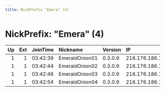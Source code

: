 ```yaml
---
title: NickPrefix "Emera" (4)
---
```


# NickPrefix: "Emera" (4)

|   Up |   Ext | JoinTime   | Nickname       | Version   | IP              | AS          | CC   |   ORp |   Dirp | OS    | Contact                |   eFamMembers |
|-----:|------:|:-----------|:---------------|:----------|:----------------|:------------|:-----|------:|-------:|:------|:-----------------------|--------------:|
|    1 |     1 | 03:42:39   | EmeraldOnion01 | 0.3.0.9   | 216.176.186.131 | Wowrack.com | us   |   443 |     80 | Linux | abuse@emeraldonion.org |             1 |
|    1 |     1 | 03:42:44   | EmeraldOnion02 | 0.3.0.9   | 216.176.186.132 | Wowrack.com | us   |   443 |     80 | Linux | abuse@emeraldonion.org |             1 |
|    1 |     1 | 03:42:48   | EmeraldOnion03 | 0.3.0.9   | 216.176.186.133 | Wowrack.com | us   |   443 |     80 | Linux | abuse@emeraldonion.org |             1 |
|    1 |     1 | 03:42:54   | EmeraldOnion04 | 0.3.0.9   | 216.176.186.134 | Wowrack.com | us   |   443 |     80 | Linux | abuse@emeraldonion.org |             1 |
